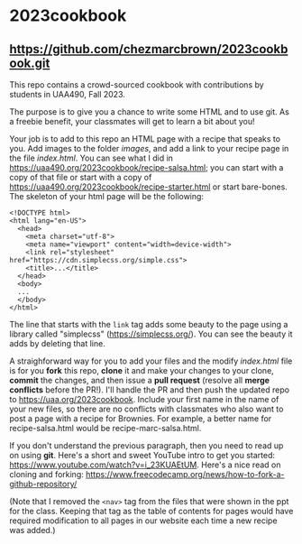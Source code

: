 # 2023cookbook
## https://github.com/chezmarcbrown/2023cookbook.git

This repo contains a crowd-sourced cookbook with contributions by students in UAA490, Fall 2023.

The purpose is to give you a chance to write some HTML and to use git. As a freebie benefit, your classmates will get to learn a bit about you! 

Your job is to add to this repo an HTML page with a recipe that speaks to you. Add images to the folder *images*, and add a link to your recipe page in the file *index.html*. You can see what I did in https://uaa490.org/2023cookbook/recipe-salsa.html; you can start with a copy of that file or start with a copy of https://uaa490.org/2023cookbook/recipe-starter.html or start bare-bones. The skeleton of your html page will be the following:

```asdfasdf
<!DOCTYPE html>
<html lang="en-US">
  <head>
    <meta charset="utf-8">
    <meta name="viewport" content="width=device-width">
    <link rel="stylesheet" href="https://cdn.simplecss.org/simple.css">
    <title>...</title>
  </head>
  <body>
  ...
  </body>
</html>
```

The line that starts with the `link` tag adds some beauty to the page using a library called "simplecss" (https://simplecss.org/). You can see the beauty it adds by deleting that line. 

A straighforward way for you to add your files and the modify *index.html* file is for you **fork** this repo, **clone** it and make your changes to your clone, **commit** the changes, and then issue a **pull request** (resolve all **merge conflicts** before the PR!). I'll handle the PR and then push the updated repo to https://uaa.org/2023cookbook. Include your first name in the name of your new files, so there are no conflicts with classmates who also want to post a page with a recipe for Brownies. For example, a better name for recipe-salsa.html would be recipe-marc-salsa.html.

If you don't understand the previous paragraph, then you need to read up on using **git**. Here's a short and sweet YouTube intro to get you started: https://www.youtube.com/watch?v=i_23KUAEtUM. Here's a nice read on cloning and forking: https://www.freecodecamp.org/news/how-to-fork-a-github-repository/

(Note that I removed the `<nav>` tag from the files that were shown in the ppt for the class. Keeping that tag as the table of contents for pages would have required modification to all pages in our website each time a new recipe was added.)

